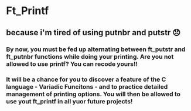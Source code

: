 # Ft_Printf

## because i'm tired of using putnbr and putstr 😞

### By now, you must be fed up alternating between ft_putstr and ft_putnbr functions while doing your printing. Are you not allowed to use printf? You can recode yours!!
### It will be a chance for you to discover a feature of the C language - Variadic Funcitons - and to practice detailed management of printing options. You will then be allowed to use yout ft_printf in all yuor future projects!
